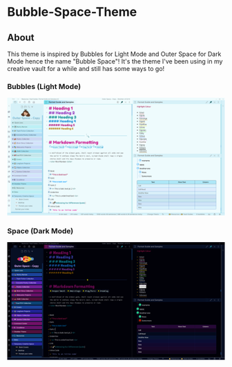 # Bubble-Space-Theme

## About
This theme is inspired by Bubbles for Light Mode and Outer Space for Dark Mode hence the name "Bubble Space"! It's the theme I've been using in my creative vault for a while and still has some ways to go! 

### Bubbles (Light Mode)
![](https://github.com/Emrie-Candera/Bubble-Space-Theme/blob/491fcd5c86ba5de20250fb3017d255d89a6b636f/Bubble%20(Light).png)

### Space (Dark Mode)
![](https://github.com/Emrie-Candera/Bubble-Space-Theme/blob/491fcd5c86ba5de20250fb3017d255d89a6b636f/Space%20(Dark).png)
